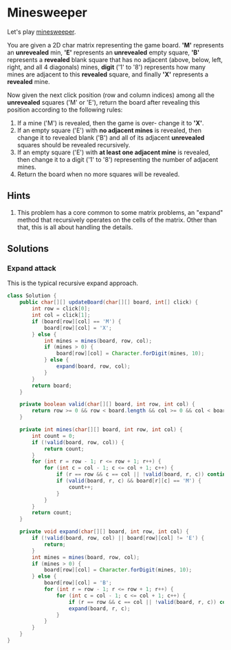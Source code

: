 # Minesweeper

Let's play [minesweeper](https://en.wikipedia.org/wiki/Minesweeper_(video_game)).

You are given a 2D char matrix representing the game board. **'M'** represents
an **unrevealed** min, **'E'** represents an **unrevealed** empty square,
**'B'** represents a **revealed** blank square that has no adjacent (above,
below, left, right, and all 4 diagonals) mines, **digit** ('1' to '8')
represents how many mines are adjacent to this **revealed** square, and finally
**'X'** represents a **revealed** mine.

Now given the next click position (row and column indices) among all the
**unrevealed** squares ('M' or 'E'), return the board after revealing this
position according to the following rules:

1. If a mine ('M') is revealed, then the game is over- change it to **'X'**.
1. If an empty square ('E') with **no adjacent mines** is revealed, then change
   it to revealed blank ('B') and all of its adjacent **unrevealed** squares
   should be revealed recursively.
1. If an empty square ('E') with **at least one adjacent mine** is revealed,
   then change it to a digit ('1' to '8') representing the number of adjacent
   mines.
4. Return the board when no more squares will be revealed.

## Hints

1. This problem has a core common to some matrix problems, an "expand" method
   that recursively operates on the cells of the matrix. Other than that, this
   is all about handling the details.

## Solutions

### Expand attack

This is the typical recursive expand approach.

```java
class Solution {
    public char[][] updateBoard(char[][] board, int[] click) {
        int row = click[0];
        int col = click[1];
        if (board[row][col] == 'M') {
            board[row][col] = 'X';
        } else {
            int mines = mines(board, row, col);
            if (mines > 0) {
                board[row][col] = Character.forDigit(mines, 10);
            } else {
                expand(board, row, col);
            }
        }        
        return board;
    }

    private boolean valid(char[][] board, int row, int col) {
        return row >= 0 && row < board.length && col >= 0 && col < board[0].length;
    }

    private int mines(char[][] board, int row, int col) {
        int count = 0;
        if (!valid(board, row, col)) {
            return count;
        }
        for (int r = row - 1; r <= row + 1; r++) {
            for (int c = col - 1; c <= col + 1; c++) {
                if (r == row && c == col || !valid(board, r, c)) continue;
                if (valid(board, r, c) && board[r][c] == 'M') {
                    count++;
                }
            }
        }
        return count;
    }

    private void expand(char[][] board, int row, int col) {
        if (!valid(board, row, col) || board[row][col] != 'E') {
            return;
        }
        int mines = mines(board, row, col);
        if (mines > 0) {
            board[row][col] = Character.forDigit(mines, 10);
        } else {
            board[row][col] = 'B';
            for (int r = row - 1; r <= row + 1; r++) {
                for (int c = col - 1; c <= col + 1; c++) {
                    if (r == row && c == col || !valid(board, r, c)) continue;
                    expand(board, r, c);
                }
            }
        }
    }
}
```
